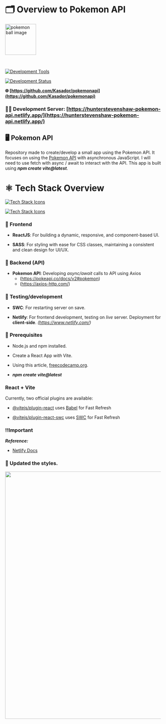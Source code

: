 # 🗂 Overview to Pokemon API

<img width="100px" src="https://github.com/user-attachments/assets/2df5aae3-cb7c-40ae-b61c-8ddb0435c586"  alt="pokemon ball image" />

&nbsp;

[![Development Tools](https://skillicons.dev/icons?i=vscode,windows,apple,github)](https://skillicons.dev)

[![Development Status](https://api.netlify.com/api/v1/badges/7b136c6b-4677-42b7-a230-5e810a7caa39/deploy-status)](https://app.netlify.com/sites/hunterstevenshaw-pokemon-api/deploys)

**🌐 [https://github.com/Kasador/pokemonapi](https://github.com/Kasador/pokemonapi)**

### 🔗🚧 **Development Server**: [https://hunterstevenshaw-pokemon-api.netlify.app/](https://hunterstevenshaw-pokemon-api.netlify.app/)

## 🖥️ Pokemon API

Repository made to create/develop a small app using the Pokemon API. It focuses on using the [Pokemon API](https://pokeapi.co/) with asynchronous JavaScript. I will need to use fetch with async / await to interact with the API. This app is built using _**npm create vite@latest**_.

# ⚛️ **Tech Stack Overview** 

[![Tech Stack Icons](https://skillicons.dev/icons?i=js,html,css,react)](https://skillicons.dev)

[![Tech Stack Icons](https://skillicons.dev/icons?i=scss,vite,netlify)](https://skillicons.dev)

### 📘 **Frontend**

- **ReactJS**: For building a dynamic, responsive, and component-based UI.

- **SASS**: For styling with ease for CSS classes, maintaining a consistent and clean design for UI/UX.

### 📖 **Backend (API)**

- **Pokemon API**: Developing _async/await_ calls to API using Axios 
    - (https://pokeapi.co/docs/v2#pokemon)
    - (https://axios-http.com/)

### 🧪 **Testing/development**

- **SWC**: For restarting server on save.

- **Netlify**: For frontend development, testing on _live_ server. Deployment for **client-side**. _(https://www.netlify.com/)_

### 📑 **Prerequisites**

- Node.js and npm installed.

- Create a React App _with_ Vite.

- Using this article, [freecodecamp.org](https://www.freecodecamp.org/news/how-to-create-a-react-app-in-2024/#:~:text=Create%20React%20App%20has%20been,new%20React%20project%20in%202024.).

- **_npm create vite@latest_**

### React + Vite
  
Currently, two official plugins are available:

- [@vitejs/plugin-react](https://github.com/vitejs/vite-plugin-react/blob/main/packages/plugin-react/README.md) uses [Babel](https://babeljs.io/) for Fast Refresh

- [@vitejs/plugin-react-swc](https://github.com/vitejs/vite-plugin-react-swc) uses [SWC](https://swc.rs/) for Fast Refresh

### **‼️Important**

**_Reference:_** 

- [Netlify Docs](https://www.netlify.com/)

### **🎨 Updated the styles.**

<img width="800px" src="https://github.com/user-attachments/assets/02ee6b5c-183b-4f4d-b7a8-979ad0730731" />